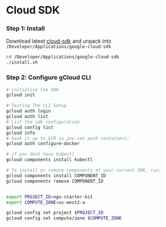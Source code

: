 # Cloud SDK


### Step 1: Install

Download latest [cloud-sdk](https://cloud.google.com/sdk/docs/quickstart-macos) and unpack into `/Developer/Applications/google-cloud-sdk`

```bash
cd /Developer/Applications/google-cloud-sdk
./install.sh
```

### Step 2: Configure gCloud CLI

```bash
# initialize the SDK
gcloud init

# Testing The CLI Setup
gcloud auth login
gcloud auth list
# List the sdk configuration
gcloud config list
gcloud info
# hook it up to GCR so you can push containers:
gcloud auth configure-docker

# if you dont have kubectl
gcloud components install kubectl

# To install or remove components at your current SDK, run:
gcloud components install COMPONENT_ID
gcloud components remove COMPONENT_ID


export PROJECT_ID=ngx-starter-kit
export COMPUTE_ZONE=us-west2-a

gcloud config set project $PROJECT_ID
gcloud config set compute/zone $COMPUTE_ZONE
```
